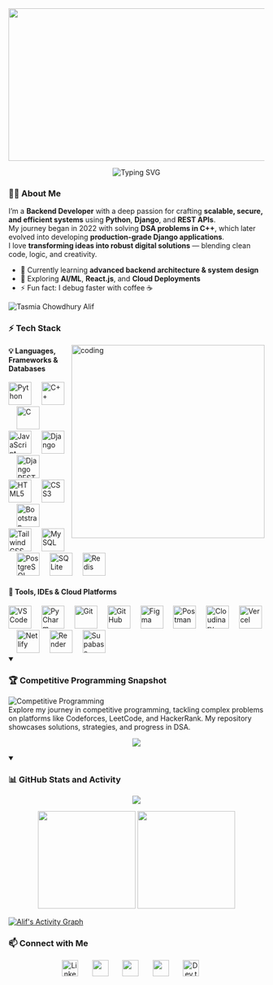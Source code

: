 <img width="1200px" height="300px" src="https://res.cloudinary.com/dlhx7zvg3/image/upload/v1760695192/Tasmia_Chowdhury_Alif_github_top_Banner_resized_kwfzuj.png">

<!-- <p align="center"> 
  <img src="https://readme-typing-svg.demolab.com?font=Fira+Code&size=22&pause=1000&color=00FF88&center=true&vCenter=true&width=650&lines=Hey+There!+;I'm+Tasmia+Chowdhury+Alif;A+Passionate+Python+%26+Django+Developer;Problem+Solver+%7C+Competitive+Programmer;Exploring+AI+%26+Machine+Learning;Learning+and+Building+Everyday" alt="Typing animation" /> </p> -->





<!-- <h3 align="center">💻 A Passionate Python & Django Developer</h3> -->

<p align="center">
  <img src="https://readme-typing-svg.demolab.com?font=Fira+Code&size=30&pause=1000&color=00FF88&center=true&vCenter=true&width=900&lines=Hey+There!++I'm+Alif;A+Passionate+Python+%26+Django+Developer;Problem+Solver+%7C+Competitive+Programmer;Exploring+AI+%26+Machine+Learning;Learning+Everyday+To+Build+Better+Things" alt="Typing SVG" />
</p>




### 👩‍💻 About Me 
I’m a **Backend Developer** with a deep passion for crafting **scalable, secure, and efficient systems** using **Python**, **Django**, and **REST APIs**.  
My journey began in 2022 with solving **DSA problems in C++**, which later evolved into developing **production-grade Django applications**.  
I love **transforming ideas into robust digital solutions** — blending clean code, logic, and creativity.  

- 🌱 Currently learning **advanced backend architecture & system design**
- 💬 Exploring **AI/ML**, **React.js**, and **Cloud Deployments**
- ⚡ Fun fact: I debug faster with coffee ☕
<p align="left"> <img src="https://komarev.com/ghpvc/?username=Tasmia-chowdhury-Alif&label=Profile%20views&color=0e75b6&style=flat" alt="Tasmia Chowdhury Alif"/> </p> 




### ⚡ Tech Stack  

<img align="right" alt="coding" width="380" src="https://github.com/Anmol-Baranwal/Cool-GIFs-For-GitHub/assets/74038190/8aa99f6c-267d-4977-9cd3-1a4c11675863">

#### 💡 Languages, Frameworks & Databases  
<div align="left">
  <img src="https://cdn.jsdelivr.net/gh/devicons/devicon/icons/python/python-original.svg" height="45" alt="Python" />
  <img width="12" />
  <img src="https://skillicons.dev/icons?i=cpp" height="45" alt="C++" />
  <img width="12" />
  <img src="https://upload.wikimedia.org/wikipedia/commons/thumb/1/18/C_Programming_Language.svg/926px-C_Programming_Language.svg.png" height="45" alt="C" />
  <img width="12" />
  <img src="https://skillicons.dev/icons?i=js" height="45" alt="JavaScript" />
  <img width="12" />
  <img src="https://skillicons.dev/icons?i=django" height="45" alt="Django" />
  <img width="12" />
  <img src="https://encrypted-tbn0.gstatic.com/images?q=tbn:ANd9GcSPBjbXwcjW7lVBJ6AdOSDiXKrc-op8UBAw4A&s" height="45" alt="Django REST Framework" />
  <img width="12" />
  <img src="https://skillicons.dev/icons?i=html" height="45" alt="HTML5" />
  <img width="12" />
  <img src="https://skillicons.dev/icons?i=css" height="45" alt="CSS3" />
  <img width="12" />
  <img src="https://cdn.jsdelivr.net/gh/devicons/devicon/icons/bootstrap/bootstrap-original.svg" height="45" alt="Bootstrap" />
  <img width="12" />
  <img src="https://cdn.jsdelivr.net/gh/devicons/devicon/icons/tailwindcss/tailwindcss-original.svg" height="45" alt="Tailwind CSS" />
  <img width="12" />
  <img src="https://cdn.jsdelivr.net/gh/devicons/devicon/icons/mysql/mysql-original-wordmark.svg" height="45" alt="MySQL" />
  <img width="12" />
  <img src="https://cdn.jsdelivr.net/gh/devicons/devicon/icons/postgresql/postgresql-original.svg" height="45" alt="PostgreSQL" />
  <img width="12" />
  <img src="https://cdn.jsdelivr.net/gh/devicons/devicon@latest/icons/sqlite/sqlite-original.svg" height="45" alt="SQLite" />
  <img width="12" />
  <img src="https://cdn.jsdelivr.net/gh/devicons/devicon@latest/icons/redis/redis-original-wordmark.svg" height="45" alt="Redis" />
</div>

#### 🧰 Tools, IDEs & Cloud Platforms  
<div align="left">
  <img src="https://cdn.jsdelivr.net/gh/devicons/devicon/icons/vscode/vscode-original.svg" height="45" alt="VS Code" />
  <img width="12" />
  <img src="https://cdn.jsdelivr.net/gh/devicons/devicon/icons/pycharm/pycharm-original.svg" height="45" alt="PyCharm" />
  <img width="12" />
  <img src="https://cdn.jsdelivr.net/gh/devicons/devicon/icons/git/git-original.svg" height="45" alt="Git" />
  <img width="12" />
  <img src="https://skillicons.dev/icons?i=github" height="45" alt="GitHub" />
  <img width="12" />
  <img src="https://cdn.jsdelivr.net/gh/devicons/devicon/icons/figma/figma-original.svg" height="45" alt="Figma" />
  <img width="12" />
  <img src="https://cdn.jsdelivr.net/gh/devicons/devicon@latest/icons/postman/postman-original.svg" height="45" alt="Postman" />
  <img width="12" />
  <img src="https://cdn.simpleicons.org/cloudinary/4285F4" height="45" alt="Cloudinary" />
  <img width="12" />
  <img src="https://res.cloudinary.com/dlhx7zvg3/image/upload/v1760900145/vercel-logo_jxmfiy.png" height="45" alt="Vercel" />
  <img width="12" />
  <img src="https://cdn.simpleicons.org/netlify/00C7B7" height="45" alt="Netlify" />
  <img width="12" />
  <img src="https://res.cloudinary.com/dlhx7zvg3/image/upload/v1760900430/render-logo_bgjcgb.png" height="45" alt="Render" />
  <img width="12" />
  <img src="https://cdn.simpleicons.org/supabase/3FCF8E" height="45" alt="Supabase" />
</div>




<!-- <details open> 
  <summary>
    <h3>🚀 Highlighted Projects  </h3>
  </summary>

  <p align="center">
    <a href="https://github.com/Tasmia-Chowdhury-Alif/GroceryMart"><img src="https://denvercoder1-github-readme-stats.vercel.app/api/pin/?username=Tasmia-Chowdhury-Alif&repo=GroceryMart&theme=react&bg_color=1F222E&title_color=00FF88&hide_border=true&icon_color=00FF88&show_icons=true&show_description=true" /></a>
    <a href="https://github.com/Tasmia-Chowdhury-Alif/Hospital-Management-Backend"><img src="https://denvercoder1-github-readme-stats.vercel.app/api/pin/?username=Tasmia-Chowdhury-Alif&repo=DocEra_Health_Care&theme=react&bg_color=1F222E&title_color=00FF88&hide_border=true&icon_color=00FF88&show_icons=false&show_description=true" /></a>
    <br>
    <a href="https://github.com/Tasmia-Chowdhury-Alif/BookPilot"><img src="https://denvercoder1-github-readme-stats.vercel.app/api/pin/?username=Tasmia-Chowdhury-Alif&repo=BookPilot-Library_Management&theme=react&bg_color=1F222E&title_color=00FF88&hide_border=true&icon_color=00FF88&show_icons=false&show_description=true" /></a>
    <a href="https://github.com/Tasmia-Chowdhury-Alif/Gloves-Communication-Project"><img src="https://denvercoder1-github-readme-stats.vercel.app/api/pin/?username=Tasmia-Chowdhury-Alif&repo=BD-Bank&theme=react&bg_color=1F222E&title_color=00FF88&hide_border=true&icon_color=00FF88&show_icons=false&show_description=true" /></a>
  </p>
</details> -->


<details open> 
  <summary>
    <h3>🏆 Competitive Programming Snapshot</h3>
  </summary>

  ![Competitive Programming](https://img.shields.io/badge/Competitive%20Programming-Stats-29903B?style=for-the-badge&logo=codeforces&logoColor=skyblue) <br>
  Explore my journey in competitive programming, tackling complex problems on platforms like Codeforces, LeetCode, and HackerRank. My repository showcases solutions, strategies, and progress in DSA.
  
  <p align="center">
    <a href="https://github.com/Tasmia-Chowdhury-Alif/ProblemSolvingStats">
      <img src="https://denvercoder1-github-readme-stats.vercel.app/api/pin/?username=Tasmia-Chowdhury-Alif&repo=ProblemSolvingStats&theme=react&bg_color=1F222E&title_color=00FF88&hide_border=true&icon_color=00FF88&show_icons=true&show_description=false" />
    </a>
  </p>
</details>



<details open> 
  <summary>
    <h3>📊 GitHub Stats and Activity</h3>
  </summary>

  <!-- ![Streak Stats](https://github-readme-streak-stats.herokuapp.com?user=Tasmia-Chowdhury-Alif&theme=dracula&hide_border=true&ring=00FF88&fire=F8D866&currStreakLabel=79DAFA&background=1A1B27&currStreakNum=FFFFFF&sideNums=FFFFFF&sideLabels=79DAFA&dates=FFFFFF) -->
  <!-- ![Alif's GitHub Stats](https://github-readme-stats.vercel.app/api?username=Tasmia-Chowdhury-Alif&show_icons=true&theme=tokyonight&hide_border=true) -->
  
  
  <p align="center">
    <img src="https://github-readme-streak-stats.herokuapp.com?user=Tasmia-Chowdhury-Alif&theme=dracula&hide_border=true&ring=00FF88&fire=F8D866&currStreakLabel=79DAFA&background=1A1B27&currStreakNum=FFFFFF&sideNums=FFFFFF&sideLabels=79DAFA&dates=FFFFFF" />
    <!-- <img src="https://github-readme-streak-stats.herokuapp.com?user=Tasmia-Chowdhury-Alif&theme=dark&hide_border=true&ring=00FF88&fire=00FF88&currStreakLabel=00FF88" /> -->
  </p>
  <p align="center">
    <img src="https://github-readme-stats.vercel.app/api?username=Tasmia-Chowdhury-Alif&show_icons=true&theme=dracula&bg_color=1A1B27&title_color=00FF88&icon_color=79DAFA&hide_border=true" height="192px" />
    <img src="https://github-readme-stats.vercel.app/api/top-langs/?username=Tasmia-Chowdhury-Alif&langs_count=8&layout=compact&theme=dracula&bg_color=1A1B27&title_color=00FF88&text_color=FFFFFF&hide_border=true&hide=" height="192px"/>
  </p>
  
  <a href="https://github.com/ashutosh00710/github-readme-activity-graph">
    <img alt="Alif's Activity Graph" src="https://github-readme-activity-graph.vercel.app/graph/?username=Tasmia-Chowdhury-Alif&bg_color=0D1117&color=00FF88&line=00FF88&point=FFFFFF&hide_border=true&area=true&area_color=00FF88" />
  </a>
</details>



### 📫 Connect with Me
<!-- Social icons section -->
<p align="center">
  <a href="https://www.linkedin.com/in/tasmia-chy-alif/"><img width="32px" alt="LinkedIn" title="LinkedIn" src="https://res.cloudinary.com/dlhx7zvg3/image/upload/v1760903567/icons8-linkedin-48_zaq4mn.png"/></a>
  &#8287;&#8287;&#8287;&#8287;&#8287;
  <a href="https://discord.com/users/1006166448177172490" alt="My Discord Profile"><img width="32px" src="https://res.cloudinary.com/dlhx7zvg3/image/upload/v1760903750/icons8-discord-48_h80img.png"/></a>
  &#8287;&#8287;&#8287;&#8287;&#8287;
  <a href="https://x.com/" alt="twitter" title="twitter"><img width="32px" src="https://res.cloudinary.com/dlhx7zvg3/image/upload/v1760905039/icons8-x-30_wsb4th.png"/></a>
  &#8287;&#8287;&#8287;&#8287;&#8287;
  <a href="https://www.facebook.com/tasmia.chowdhury.alif/" alt="facebook" title="facebook"><img width="32px" src="https://res.cloudinary.com/dlhx7zvg3/image/upload/v1760904850/icons8-facebook-50_1_hfndak.png"/></a>
  &#8287;&#8287;&#8287;&#8287;&#8287;
  <a href="https://tasmiachowdhuryalif222@gmail.com"><img width="32px" alt="Dev.to" title="tasmiachowdhuryalif222@gmail.com" src="https://res.cloudinary.com/dlhx7zvg3/image/upload/v1760902820/icons8-gmail-logo_amhpo1.png"></a>
  &#8287;&#8287;&#8287;&#8287;&#8287;
</p>


<!-- ⭐ *"Keep learning, keep building, and stay curious — every line of code brings me closer to my dream."* -->
